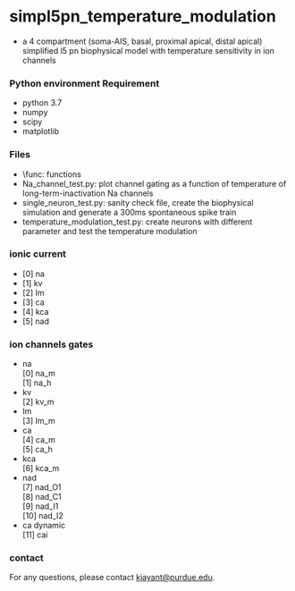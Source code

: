 # simpl5pn_temperature_modulation

* a 4 compartment (soma-AIS, basal, proximal apical, distal apical) simplified l5 pn biophysical model with temperature sensitivity in ion channels

### Python environment Requirement ###
* python 3.7
* numpy
* scipy
* matplotlib

### Files ###
* \func: functions
* Na_channel_test.py: plot channel gating as a function of temperature of long-term-inactivation Na channels
* single_neuron_test.py: sanity check file, create the biophysical simulation and generate a 300ms spontaneous spike train
* temperature_modulation_test.py: create neurons with different parameter and test the temperature modulation

### ionic current ###
* [0] na
* [1] kv
* [2] Im
* [3] ca
* [4] kca
* [5] nad

### ion channels gates ###
* na <br />
[0] na_m <br />
[1] na_h <br />
* kv <br />
[2] kv_m<br />
* Im <br />
[3] Im_m<br />
* ca <br />
[4] ca_m <br />
[5] ca_h <br />
* kca <br />
[6] kca_m <br />
* nad <br />
[7] nad_O1<br />
[8] nad_C1<br />
[9] nad_I1<br />
[10] nad_I2<br />
* ca dynamic <br />
[11] cai<br />
 

### contact ###
For any questions, please contact kjayant@purdue.edu.